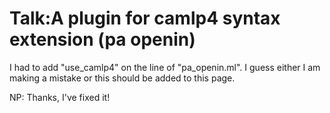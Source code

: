 # Talk:A plugin for camlp4 syntax extension \(pa openin\)
I had to add "use_camlp4" on the line of "pa_openin.ml". I guess
either I am making a mistake or this should be added to this page.

NP: Thanks, I've fixed it!

